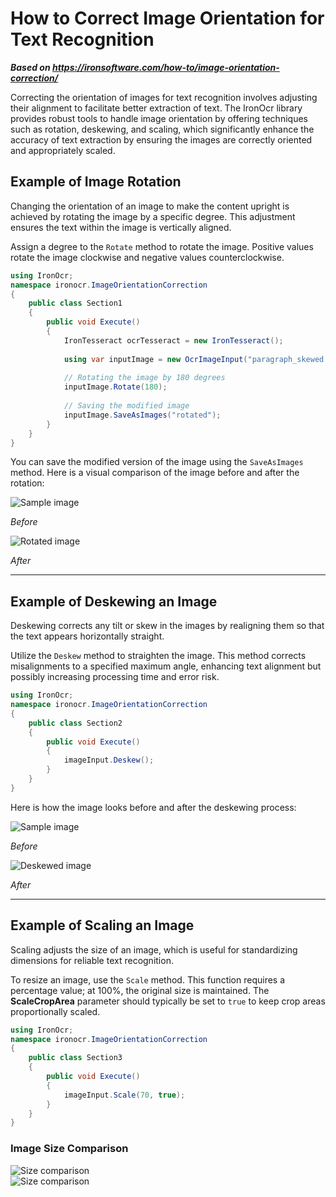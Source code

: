 # How to Correct Image Orientation for Text Recognition

***Based on <https://ironsoftware.com/how-to/image-orientation-correction/>***


Correcting the orientation of images for text recognition involves adjusting their alignment to facilitate better extraction of text. The IronOcr library provides robust tools to handle image orientation by offering techniques such as rotation, deskewing, and scaling, which significantly enhance the accuracy of text extraction by ensuring the images are correctly oriented and appropriately scaled.

## Example of Image Rotation

Changing the orientation of an image to make the content upright is achieved by rotating the image by a specific degree. This adjustment ensures the text within the image is vertically aligned.

Assign a degree to the `Rotate` method to rotate the image. Positive values rotate the image clockwise and negative values counterclockwise.

```cs
using IronOcr;
namespace ironocr.ImageOrientationCorrection
{
    public class Section1
    {
        public void Execute()
        {
            IronTesseract ocrTesseract = new IronTesseract();
            
            using var inputImage = new OcrImageInput("paragraph_skewed.png");
            
            // Rotating the image by 180 degrees
            inputImage.Rotate(180);
            
            // Saving the modified image
            inputImage.SaveAsImages("rotated");
        }
    }
}
```

You can save the modified version of the image using the `SaveAsImages` method. Here is a visual comparison of the image before and after the rotation:

<div class="competitors-section__wrapper-even-1">
    <div class="competitors__card" style="width: 48%;">
        <img src="https://ironsoftware.com/static-assets/ocr/how-to/image-orientation-correction/paragraph_skewed.png" alt="Sample image" class="img-responsive add-shadow">
        <p class="competitors__download-link" style="color: #181818; font-style: italic;">Before</p>
    </div>
    <div class="competitors__card" style="width: 48%;">
        <img src="https://ironsoftware.com/static-assets/ocr/how-to/image-orientation-correction/rotate_0.webp" alt="Rotated image" class="img-responsive add-shadow">
        <p class="competitors__download-link" style="color: #181818; font-style: italic;">After</p>
    </div>
</div>

<hr>

## Example of Deskewing an Image

Deskewing corrects any tilt or skew in the images by realigning them so that the text appears horizontally straight.

Utilize the `Deskew` method to straighten the image. This method corrects misalignments to a specified maximum angle, enhancing text alignment but possibly increasing processing time and error risk.

```cs
using IronOcr;
namespace ironocr.ImageOrientationCorrection
{
    public class Section2
    {
        public void Execute()
        {
            imageInput.Deskew();
        }
    }
}
```

Here is how the image looks before and after the deskewing process:

<div class="competitors-section__wrapper-even-1">
    <div class="competitors__card" style="width: 48%;">
        <img src="https://ironsoftware.com/static-assets/ocr/how-to/image-orientation-correction/paragraph_skewed.png" alt="Sample image" class="img-responsive add-shadow">
        <p class="competitors__download-link" style="color: #181818; font-style: italic;">Before</p>
    </div>
    <div class="competitors__card" style="width: 48%;">
        <img src="https://ironsoftware.com/static-assets/ocr/how-to/image-orientation-correction/deskew_0.webp"  alt="Deskewed image" class="img-responsive add-shadow">
        <p class="competitors__download-link" style="color: #181818; font-style: italic;">After</p>
    </div>
</div>

<hr>

## Example of Scaling an Image

Scaling adjusts the size of an image, which is useful for standardizing dimensions for reliable text recognition.

To resize an image, use the `Scale` method. This function requires a percentage value; at 100%, the original size is maintained. The **ScaleCropArea** parameter should typically be set to `true` to keep crop areas proportionally scaled.

```cs
using IronOcr;
namespace ironocr.ImageOrientationCorrection
{
    public class Section3
    {
        public void Execute()
        {
            imageInput.Scale(70, true);
        }
    }
}
```

### Image Size Comparison

<div class="content-img-align-center">
    <div class="center-image-wrapper">
         <img src="https://ironsoftware.com/static-assets/ocr/how-to/image-orientation-correction/size-comparison.webp" alt="Size comparison" class="img-responsive add-shadow">
    </div>
    <div class="center-image-wrapper">
         <img src="https://ironsoftware.com/static-assets/ocr/how-to/image-orientation-correction/size-comparison2.webp" alt="Size comparison" class="img-responsive add-shadow">
    </div>
</div>